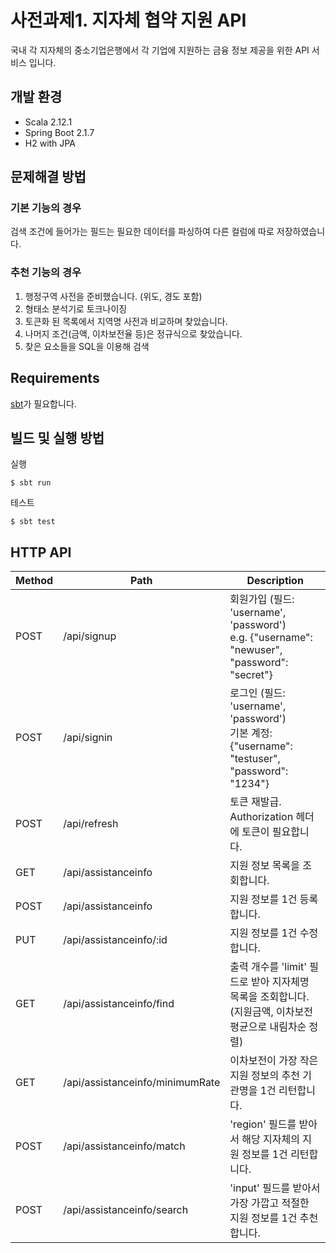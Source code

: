 # 사전과제1. 지자체 협약 지원 API
국내 각 지자체의 중소기업은행에서 각 기업에 지원하는 금융 정보 제공을 위한 API 서비스 입니다.

## 개발 환경
- Scala 2.12.1
- Spring Boot 2.1.7
- H2 with JPA

## 문제해결 방법

### 기본 기능의 경우

검색 조건에 들어가는 필드는 필요한 데이터를 파싱하여 다른 컬럼에 따로 저장하였습니다.

### 추천 기능의 경우

1. 행정구역 사전을 준비했습니다. (위도, 경도 포함)
2. 형태소 분석기로 토크나이징
3. 토큰화 된 목록에서 지역명 사전과 비교하며 찾았습니다.
4. 나머지 조건(금액, 이차보전율 등)은 정규식으로 찾았습니다.
5. 찾은 요소들을 SQL을 이용해 검색

## Requirements

[sbt](https://www.scala-sbt.org)가 필요합니다.

## 빌드 및 실행 방법
실행

```
$ sbt run
```
테스트
```
$ sbt test
```


## HTTP API
| Method | Path | Description |
|---|---|---|
| POST | /api/signup | 회원가입 (필드: 'username', 'password') <br> e.g. {"username": "newuser", "password": "secret"} |
| POST | /api/signin | 로그인 (필드: 'username', 'password') <br>기본 계정: {"username": "testuser", "password": "1234"} |
| POST | /api/refresh | 토큰 재발급. Authorization 헤더에 토큰이 필요합니다. |
| GET | /api/assistanceinfo | 지원 정보 목록을 조회합니다. |
| POST | /api/assistanceinfo | 지원 정보를 1건 등록합니다. |
| PUT | /api/assistanceinfo/:id | 지원 정보를 1건 수정합니다. |
| GET | /api/assistanceinfo/find | 출력 개수를 'limit' 필드로 받아 지자체명 목록을 조회합니다. (지원금액, 이차보전 평균으로 내림차순 정렬) |
| GET | /api/assistanceinfo/minimumRate | 이차보전이 가장 작은 지원 정보의 추천 기관명을 1건 리턴합니다. |
| POST | /api/assistanceinfo/match | 'region' 필드를 받아서 해당 지자체의 지원 정보를 1건 리턴합니다. |
| POST | /api/assistanceinfo/search | 'input' 필드를 받아서 가장 가깝고 적절한 지원 정보를 1건 추천합니다. |
